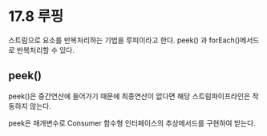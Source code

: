 # 17.8 루핑
스트림으로 요소를 반복처리하는 기법을 루피이라고 한다.
peek() 과 forEach()메서드로 반복처리할 수 있다.

## peek()
peek()은 중간연산에 들어가기 때문에 최종연산이 없다면 해당 스트림파이프라인은 작동하지 않는다.

peek은 매개변수로 Consumer 함수형 인터페이스의 추상메서드를 구현하여 받는다.
